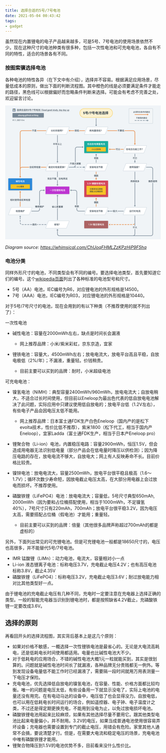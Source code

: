 ```yaml
---
title: 选择合适的5号/7号电池
date: 2021-05-04 00:43:42
tags:
- gadget
---
```


虽然现在内置锂电的电子产品越来越多，可是5号、7号电池的使用场景依然不少。现在这种尺寸的电池种类有很多种，包括一次性电池和可充电电池，各自有不同的特性，适合的场景各有不同。

### 按图索骥选择电池

各种电池的特性各异（在下文中有介绍），选择并不容易。根据满足应用场景，尽量低成本的原则，做出下面的判断流程图。其中橙色的线是必须要满足条件才能走的路径，黑色线可以根据偏好而忽略条件判断来选择。可能会有考虑不完善之处，欢迎留言讨论。

![](./2021-05-04-Choose-Cell-Battery/flow.png)

<!-- more -->

_Diagram source: https://whimsical.com/ChUoqFHMLZzKPzHiP9F5hq_

### 电池分类

同样外形尺寸的电池，不同类型会有不同的编号。要选择电池类型，首先要知道它们的编号。这个[wikipedia页面](https://www.wikiwand.com/en/List_of_battery_sizes)列出了各种标准的电池型号和尺寸。

- 5号（AA）电池，IEC编号为R6，对应锂电池的外形规格是14500。
- 7号（AAA）电池，IEC编号为R03，对应锂电池的外形规格是10440。

对于5号/7号尺寸的电池，现在会用到的有以下种类（不推荐使用的就不列出了）：

一次性电池

- 碱性电池：容量在2000mWh左右，缺点是时间长会漏液

  - 网上推荐品牌：小米/紫米彩虹，京东京造，宜家

- 锂铁电池：容量大，4500mWh左右；放电电流大，放电平台高且平稳，自放电极低（2%/年）；不漏液，重量轻。价钱稍贵。

  - 目前主要可以买到的品牌：耐时，小米超级电池

可充电电池：

- 镍氢电池（NiMH）：典型容量2400mWh/960mWh，放电电流大；自放电稍大，不适合过长时间使用，但目前以Eneloop为最出色代表的低自放电电池解决了此问题，实际应用中只建议使用低自放电的；放电平台低（1.2V左右），有些电子产品会因电压太低不能用。

  - 网上推荐品牌：日本富士通FDK生产白色Eneloop（国内产的是松下evolta技术，性价比低不推荐），紫米1800（松下代工，相当于国内产Eneloop），宜家Ladda（富士通FDK生产，相当于日本产Eneloop pro）

- 锂聚合物（Li-ion）电池，内置稳压电路：容量2900mWh，恒压1.5V，但会造成用电器无法识别低电量（部分产品会在低电量时降压以供检测）；因为降压电路的存在，放电电流不够大，自放电大；网上有人反映寿命不长。目前价格比较贵。

- 镍锌电池：放电电流大，容量2500mWh，放电平台很平稳且极高（1.6～1.7V）；循环次数少寿命短，因放电截止电压太高，在大部分用电器上会过放电而损坏。不推荐使用。

- 磷酸铁锂（LiFePO4）电池：放电电流大；容量低，5号尺寸典型650mAh, 2000mWh（因为要和占位桶搭配使用，相当于1000mWh，不足镍氢40%），7号尺寸只有220mAh，700mAh；放电平台很平稳3.2V，因为电压太高，需要搭配占位桶（假电池）才能用；重量轻。

  - 目前主要可以买到的品牌：倍量（其他很多品牌声称超过700mAh的都是虚标的）

另外，下面列出常见的可充锂电池。但是可充锂电池一般都是18650尺寸的，电压也高很多，并不能替代5号/7号电池。

- IMR 锰酸锂（LiMn）：动力电池，电流大，容量相对小一点
- Li-ion 液态锂离子电池：标称电压3.7V，充电截止电压4.2V；也有高压电池标称3.8V，截止4.35V
- 磷酸铁锂（LiFePO4）：标称电压3.2V，充电截止电压3.6V；耐过放电能力相对比其他类型好一点。

由于锂电池的充电截止电压有几种不同，充电时一定要注意在充电器上选择正确的类型。一般的智能充电器当识别到锂电池时，都是按照缺省4.2V截止，充磷酸铁锂一定要改成3.6V。

## 选择的原则

再看回开头的选择流程图，其实背后基本上是这几个原则：

- 如果对价格不敏感，一概选择一次性锂铁电池是最省心的。无论是大电流高耗电，还是低耗电长时间使用都适用。电量也比碱性电池大不少。
- 对于低耗电的应用场合，不错的碱性电池大概1元一粒就能买到，其实是很划算的。问题就是碱性电池时间长了就漏液，各种品牌无分贵贱都无一例外。等到发现设备电量低不能工作时已经漏液了，需要隔一段时间就用万用表测量一下电压才保险。
- 充电电池，优先选择低自放电的镍氢电池，在容量、性能、价格方面都比较均衡。唯一的问题是电压太低，有些设备用一下就显示没电了，实际上电池的电量还没有用完。在有电动马达的设备中，电压低了也会显得没力。自放电低，也可以用在低耗电长时间运行的场合，例如遥控器、电子钟、电子温度计之类，不过还是得定期更换充电，不能用到没电为止，以免过放电损坏电池。
- 磷酸铁锂电池用起来比较麻烦，如果有其他选择尽量不要用它。跟其他类型电池比起来电量偏小，并不耐用。3.2V的电压，如果当成普通电池使用很容易弄坏设备；充电器也需要设置到专门的截止电压，用错会有危险。家里其他人通常不会搞，要说清楚才行。但是，在需要大电流和稳定电压的场景，充电电池中唯有磷酸铁锂才能用。
- 锂聚合物降压到1.5V的电池优势不多，目前看来没什么性价比。
